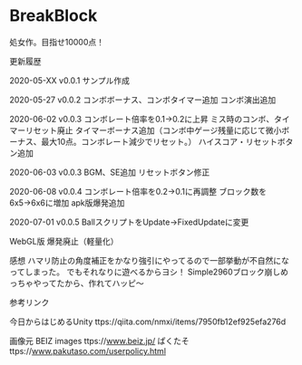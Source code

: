 # BreakBlock

処女作。目指せ10000点！

更新履歴

2020-05-XX v0.0.1
サンプル作成

2020-05-27 v0.0.2
コンボボーナス、コンボタイマー追加
コンボ演出追加

2020-06-02 v0.0.3
コンボレート倍率を0.1→0.2に上昇
ミス時のコンボ、タイマーリセット廃止
タイマーボーナス追加（コンボ中ゲージ残量に応じて微小ボーナス、最大10点。コンボレート減少でリセット。）
ハイスコア・リセットボタン追加

2020-06-03 v0.0.3
BGM、SE追加
リセットボタン修正

2020-06-08 v0.0.4
コンボレート倍率を0.2→0.1に再調整
ブロック数を6x5→6x6に増加
apk版爆発追加

2020-07-01 v0.0.5
BallスクリプトをUpdate→FixedUpdateに変更

WebGL版
爆発廃止（軽量化）

感想
ハマリ防止の角度補正をかなり強引にやってるので一部挙動が不自然になってしまった。
でもそれなりに遊べるからヨシ！
Simple2960ブロック崩しめっちゃやってたから、作れてハッピ～

参考リンク

今日からはじめるUnity
ttps://qiita.com/nmxi/items/7950fb12ef925efa276d

画像元
BEIZ images
ttps://www.beiz.jp/
ぱくたそ
ttps://www.pakutaso.com/userpolicy.html
